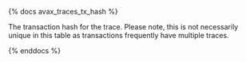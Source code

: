 {% docs avax_traces_tx_hash %}

The transaction hash for the trace. Please note, this is not necessarily unique in this table as transactions frequently have multiple traces. 

{% enddocs %}